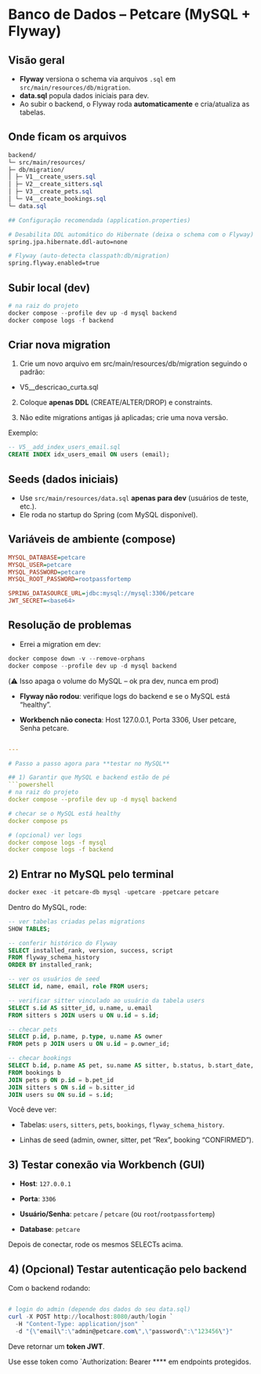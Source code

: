 # Banco de Dados – Petcare (MySQL + Flyway)

## Visão geral

- **Flyway** versiona o schema via arquivos `.sql` em `src/main/resources/db/migration`.
- **data.sql** popula dados iniciais para dev.
- Ao subir o backend, o Flyway roda **automaticamente** e cria/atualiza as tabelas.

## Onde ficam os arquivos

```css
backend/
└─ src/main/resources/
├─ db/migration/
│ ├─ V1__create_users.sql
│ ├─ V2__create_sitters.sql
│ ├─ V3__create_pets.sql
│ └─ V4__create_bookings.sql
└─ data.sql
```

```bash
## Configuração recomendada (application.properties)

# Desabilita DDL automático do Hibernate (deixa o schema com o Flyway)
spring.jpa.hibernate.ddl-auto=none

# Flyway (auto-detecta classpath:db/migration)
spring.flyway.enabled=true

```

## Subir local (dev)

```powershell
# na raiz do projeto
docker compose --profile dev up -d mysql backend
docker compose logs -f backend
```

## Criar nova migration

1. Crie um novo arquivo em src/main/resources/db/migration seguindo o padrão:

 - V5__descricao_curta.sql
  
2. Coloque **apenas DDL** (CREATE/ALTER/DROP) e constraints.

3. Não edite migrations antigas já aplicadas; crie uma nova versão.

Exemplo:

```sql
-- V5__add_index_users_email.sql
CREATE INDEX idx_users_email ON users (email);
```

## Seeds (dados iniciais)

- Use `src/main/resources/data.sql` **apenas para dev** (usuários de teste, etc.).
- Ele roda no startup do Spring (com MySQL disponível).

## Variáveis de ambiente (compose)

```ini
MYSQL_DATABASE=petcare
MYSQL_USER=petcare
MYSQL_PASSWORD=petcare
MYSQL_ROOT_PASSWORD=rootpassfortemp

SPRING_DATASOURCE_URL=jdbc:mysql://mysql:3306/petcare
JWT_SECRET=<base64>
```

## Resolução de problemas

- Errei a migration em dev:

```powershell
docker compose down -v --remove-orphans
docker compose --profile dev up -d mysql backend
```

(⚠️ Isso apaga o volume do MySQL – ok pra dev, nunca em prod)

- **Flyway não rodou**: verifique logs do backend e se o MySQL está “healthy”.

- **Workbench não conecta**: Host 127.0.0.1, Porta 3306, User petcare, Senha petcare.

```yaml

---

# Passo a passo agora para **testar no MySQL**

## 1) Garantir que MySQL e backend estão de pé
```powershell
# na raiz do projeto
docker compose --profile dev up -d mysql backend

# checar se o MySQL está healthy
docker compose ps

# (opcional) ver logs
docker compose logs -f mysql
docker compose logs -f backend
```

## 2) Entrar no MySQL pelo terminal

```powershell
docker exec -it petcare-db mysql -upetcare -ppetcare petcare
```

Dentro do MySQL, rode:

```sql
-- ver tabelas criadas pelas migrations
SHOW TABLES;

-- conferir histórico do Flyway
SELECT installed_rank, version, success, script
FROM flyway_schema_history
ORDER BY installed_rank;

-- ver os usuários de seed
SELECT id, name, email, role FROM users;

-- verificar sitter vinculado ao usuário da tabela users
SELECT s.id AS sitter_id, u.name, u.email
FROM sitters s JOIN users u ON u.id = s.id;

-- checar pets
SELECT p.id, p.name, p.type, u.name AS owner
FROM pets p JOIN users u ON u.id = p.owner_id;

-- checar bookings
SELECT b.id, p.name AS pet, su.name AS sitter, b.status, b.start_date, b.end_date
FROM bookings b
JOIN pets p ON p.id = b.pet_id
JOIN sitters s ON s.id = b.sitter_id
JOIN users su ON su.id = s.id;
```

Você deve ver:

- Tabelas: `users`, `sitters`, `pets`, `bookings`, `flyway_schema_history`.

- Linhas de seed (admin, owner, sitter, pet “Rex”, booking “CONFIRMED”).

## 3) Testar conexão via Workbench (GUI)

- **Host**: `127.0.0.1`

- **Porta**: `3306`

- **Usuário/Senha**: `petcare` / `petcare` (ou `root`/`rootpassfortemp`)

- **Database**: `petcare`

Depois de conectar, rode os mesmos SELECTs acima.

## 4) (Opcional) Testar autenticação pelo backend

Com o backend rodando:

```powershell

# login do admin (depende dos dados do seu data.sql)
curl -X POST http://localhost:8080/auth/login `
  -H "Content-Type: application/json" `
  -d "{\"email\":\"admin@petcare.com\",\"password\":\"123456\"}"
```

Deve retornar um **token JWT**.

Use esse token como `Authorization: Bearer <token>**** em endpoints protegidos.
